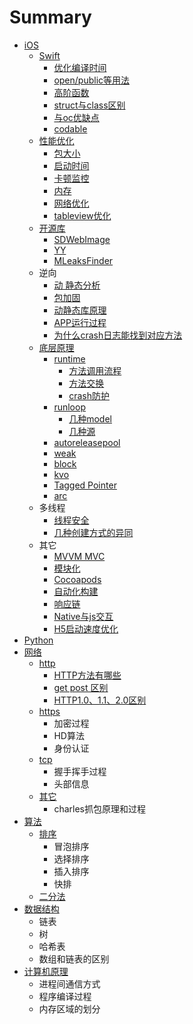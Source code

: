 # Summary

* [iOS](README.md)
  * [Swift](swift.md)
    * [优化编译时间](swift/you-hua-bian-yi-shi-jian.md)
    * [open/public等用法](swift/openpublicdeng-yong-fa.md)
    * [高阶函数](swift/gao-jie-han-shu.md)
    * [struct与class区别](swift/structyu-class-qu-bie.md)
    * [与oc优缺点](swift/yu-oc-you-que-dian.md)
    * [codable](swift/codable.md)
  * [性能优化](xing-neng-you-hua.md)
    * [包大小](xing-neng-you-hua/bao-da-xiao.md)
    * [启动时间](xing-neng-you-hua/qi-dong-shi-jian.md)
    * [卡顿监控](xing-neng-you-hua/qia-dun-jian-kong.md)
    * [内存](xing-neng-you-hua/nei-cun.md)
    * [网络优化](xing-neng-you-hua/wang-luo-you-hua.md)
    * [tableview优化](xing-neng-you-hua/tableviewyou-hua.md)
  * [开源库](kai-yuan-ku.md)
    * [SDWebImage](kai-yuan-ku/sdwebimage.md)
    * [YY](kai-yuan-ku/yy.md)
    * [MLeaksFinder](kai-yuan-ku/mleaksfinder.md)
  * 逆向
    * [动 静态分析](dong-jing-tai-fen-xi.md)
    * [包加固](bao-jia-gu.md)
    * [动静态库原理](dong-jing-tai-ku-yuan-li.md)
    * [APP运行过程](appyun-xing-guo-cheng.md)
    * [为什么crash日志能找到对应方法](wei-shi-yao-crash-ri-zhi-neng-zhao-dao-dui-ying-fang-fa.md)
  * [底层原理](di-ceng-yuan-li.md)
    * [runtime](di-ceng-yuan-li/runtime.md)
      * [方法调用流程](di-ceng-yuan-li/runtime/fang-fa-diao-yong-liu-cheng.md)
      * [方法交换](di-ceng-yuan-li/runtime/fang-fa-jiao-huan.md)
      * [crash防护](di-ceng-yuan-li/runtime/crashfang-hu.md)
    * [runloop](di-ceng-yuan-li/runloop.md)
      * [几种model](di-ceng-yuan-li/runloop/ji-zhong-model.md)
      * [几种源](di-ceng-yuan-li/runloop/ji-zhong-yuan.md)
    * [autoreleasepool](di-ceng-yuan-li/autoreleasepool.md)
    * [weak](di-ceng-yuan-li/weak.md)
    * [block](di-ceng-yuan-li/block.md)
    * [kvo](di-ceng-yuan-li/kvo.md)
    * [Tagged Pointer](di-ceng-yuan-li/tagged-pointer.md)
    * [arc](di-ceng-yuan-li/arc.md)
  * 多线程
    * [线程安全](xian-cheng-an-quan.md)
    * [几种创建方式的异同](ji-zhong-chuang-jian-fang-shi-de-yi-tong.md)
  * 其它
    * [MVVM MVC](mvvm-mvc.md)
    * [模块化](mo-kuai-hua.md)
    * [Cocoapods](cocoapods.md)
    * [自动化构建](zi-dong-hua-gou-jian.md)
    * [响应链](xiang-ying-lian.md)
    * [Native与js交互](nativeyu-js-jiao-hu.md)
    * [H5启动速度优化](h5qi-dong-su-du-you-hua.md)
* [Python](python.md)
* [网络](wang-luo.md)
  * [http](wang-luo/http.md)
    * [HTTP方法有哪些](wang-luo/http/you-na-xie-fang-fa-ff0c-get-post-qu-bie.md)
    * [get post 区别](wang-luo/http/get-post-qu-bie.md)
    * [HTTP1.0、1.1、2.0区别](wang-luo/http/http20yu-http-1-1-qu-bie.md)
  * [https](wang-luo/https.md)
    * 加密过程
    * HD算法
    * 身份认证
  * [tcp](wang-luo/tcp.md)
    * 握手挥手过程
    * 头部信息
  * [其它](wang-luo/qi-ta.md)
    * charles抓包原理和过程
* [算法](suan-fa.md)
  * [排序](suan-fa/pai-xu.md)
    * 冒泡排序
    * 选择排序
    * 插入排序
    * 快排
  * [二分法](suan-fa/er-fen-fa.md)
* [数据结构](shu-ju-jie-gou.md)
  * 链表
  * 树
  * 哈希表
  * 数组和链表的区别
* [计算机原理](ji-suan-ji-yuan-li.md)
  * 进程间通信方式
  * 程序编译过程
  * 内存区域的划分

